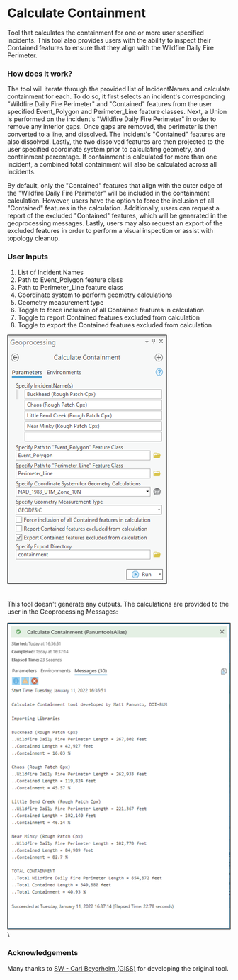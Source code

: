 # Calculate Containment

Tool that calculates the containment for one or more user specified incidents. This tool also provides users with the ability to inspect their Contained features to ensure that they align with the Wildfire Daily Fire Perimeter.

### How does it work?

The tool will iterate through the provided list of IncidentNames and calculate containment for each. To do so, it first selects an incident's corresponding "Wildfire Daily Fire Perimeter" and "Contained" features from the user specified Event_Polygon and Perimeter_Line feature classes. Next, a Union is performed on the incident's "Wildfire Daily Fire Perimeter" in order to remove any interior gaps. Once gaps are removed, the perimeter is then converted to a line, and dissolved. The incident's "Contained" features are also dissolved. Lastly, the two dissolved features are then projected to the user specified coordinate system prior to calculating geometry, and containment percentage. If containment is calculated for more than one incident, a combined total containment will also be calculated across all incidents.

By default, only the "Contained" features that align with the outer edge of the "Wildfire Daily Fire Perimeter" will be included in the containment calculation. However, users have the option to force the inclusion of all "Contained" features in the calculation. Additionally, users can request a report of the excluded "Contained" features, which will be generated in the geoprocessing messages. Lastly, users may also request an export of the excluded features in order to perform a visual inspection or assist with topology cleanup.


### User Inputs

1. List of Incident Names
2. Path to Event_Polygon feature class
3. Path to Perimeter_Line feature class
4. Coordinate system to perform geometry calculations
5. Geometry measurement type
6. Toggle to force inclusion of all Contained features in calculation
7. Toggle to report Contained features excluded from calculation
8. Toggle to export the Contained features excluded from calculation

![screenshot_CalculateContainment_1.png](/docs/screenshot_CalculateContainment_1.png?raw=true)
\
\
\
This tool doesn't generate any outputs. The calculations are provided to the user in the Geoprocessing Messages:
\
\
![screenshot_CalculateContainment_2.png](/docs/screenshot_CalculateContainment_2.png?raw=true)
\
### Acknowledgements

Many thanks to [SW - Carl Beyerhelm (GISS)](https://community.esri.com/migrated-users/371529) for developing the original tool.
